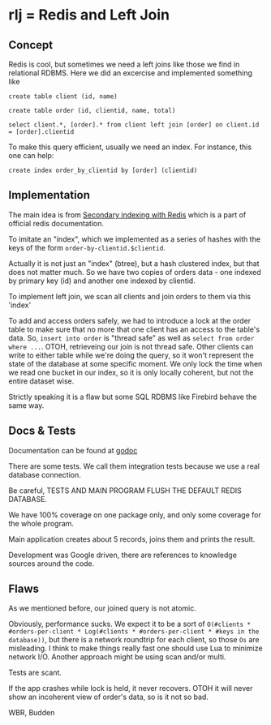 # rlj = Redis and Left Join

## Concept

Redis is cool, but sometimes we need a left joins like those we find in relational RDBMS. 
Here we did an excercise and implemented something like

```
create table client (id, name)

create table order (id, clientid, name, total)

select client.*, [order].* from client left join [order] on client.id = [order].clientid
```

To make this query efficient, usually we need an index. For instance, this one can help: 
```
create index order_by_clientid by [order] (clientid) 
```

## Implementation

The main idea is from [Secondary indexing with Redis](https://redis.io/topics/indexes) which 
is a part of official redis documentation. 

To imitate an "index", which we implemented as a series of hashes with the keys of the form
`order-by-clientid.$clientid`. 

Actually it is not just an "index" (btree), but a hash clustered index, but that does not matter much.
So we have two copies of orders data - one indexed by primary key (id) and another one indexed by clientid.

To implement left join, we scan all clients and join orders to them via this 'index'

To add and access orders safely, we had to introduce a lock at the order table to make sure that no more 
that one client has an access to the table's data. So, `insert into order` is "thread safe" as well as
`select from order where ...`. OTOH, retrieveing our join is not thread safe. Other clients can write
to either table while we're doing the query, so it won't represent the state of the database at
some specific moment. We only lock the time when we read one bucket in our index, so it is only locally
coherent, but not the entire dataset wise. 

Strictly speaking it is a flaw but some SQL RDBMS like Firebird behave the same way. 

## Docs & Tests

Documentation can be found at [godoc](https://godoc.org/github.com/budden/rlj)

There are some tests. We call them integration tests because we use a real database connection. 

Be careful, TESTS AND MAIN PROGRAM FLUSH THE DEFAULT REDIS DATABASE. 

We have 100% coverage on one package only, and only some coverage for the whole program.

Main application creates about 5 records, joins them and prints the result. 

Development was Google driven, there are references to knowledge sources around the code.

## Flaws

As we mentioned before, our joined query is not atomic. 

Obviously, performance sucks. We expect it to be a sort of `O(#clients * #orders-per-client * Log(#clients * #orders-per-client * #keys in the database))`, 
but there is a network roundtrip for each client, so those `Os` are misleading. I think to make things really fast one should use Lua to 
minimize network I/O. Another approach might be using scan and/or multi.

Tests are scant. 

If the app crashes while lock is held, it never recovers. OTOH it will never show an incoherent view of order's 
data, so is it not so bad. 


WBR, Budden


